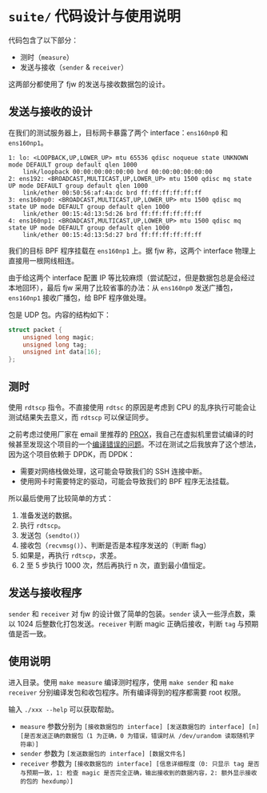 # `suite/` 代码设计与使用说明

代码包含了以下部分：

- 测时（`measure`）
- 发送与接收（`sender` & `receiver`）

这两部分都使用了 fjw 的发送与接收数据包的设计。

## 发送与接收的设计

在我们的测试服务器上，目标网卡暴露了两个 interface：`ens160np0` 和 `ens160np1`。

```
1: lo: <LOOPBACK,UP,LOWER_UP> mtu 65536 qdisc noqueue state UNKNOWN mode DEFAULT group default qlen 1000
    link/loopback 00:00:00:00:00:00 brd 00:00:00:00:00:00
2: ens192: <BROADCAST,MULTICAST,UP,LOWER_UP> mtu 1500 qdisc mq state UP mode DEFAULT group default qlen 1000
    link/ether 00:50:56:af:4a:dc brd ff:ff:ff:ff:ff:ff
3: ens160np0: <BROADCAST,MULTICAST,UP,LOWER_UP> mtu 1500 qdisc mq state UP mode DEFAULT group default qlen 1000
    link/ether 00:15:4d:13:5d:26 brd ff:ff:ff:ff:ff:ff
4: ens160np1: <BROADCAST,MULTICAST,UP,LOWER_UP> mtu 1500 qdisc mq state UP mode DEFAULT group default qlen 1000
    link/ether 00:15:4d:13:5d:27 brd ff:ff:ff:ff:ff:ff
```

我们的目标 BPF 程序挂载在 `ens160np1` 上。据 fjw 称，这两个 interface 物理上直接用一根网线相连。

由于给这两个 interface 配置 IP 等比较麻烦（尝试配过，但是数据包总是会经过本地回环），最后 fjw 采用了比较省事的办法：从 `ens160np0` 发送广播包，`ens160np1` 接收广播包，给 BPF 程序做处理。

包是 UDP 包。内容的结构如下：

```c
struct packet {
    unsigned long magic;
    unsigned long tag;
    unsigned int data[16];
};
```

## 测时

使用 `rdtscp` 指令。不直接使用 `rdtsc` 的原因是考虑到 CPU 的乱序执行可能会让测试结果失去意义，而 `rdtscp` 可以保证同步。

之前考虑过使用厂家在 email 里推荐的 [PROX](https://github.com/nvf-crucio/PROX)，我自己在虚拟机里尝试编译的时候甚至发现这个项目的一个[编译错误的问题](https://github.com/nvf-crucio/PROX/commit/305f09d6d9488d8bc3ab40a3955ad878c86780c6#r33680319)。不过在测试之后我放弃了这个想法，因为这个项目依赖于 DPDK，而 DPDK：

- 需要对网络栈做处理，这可能会导致我们的 SSH 连接中断。
- 使用网卡时需要特定的驱动，可能会导致我们的 BPF 程序无法挂载。

所以最后使用了比较简单的方式：

1. 准备发送的数据。
2. 执行 `rdtscp`。
3. 发送包（`sendto()`）
4. 接收包（`recvmsg()`）、判断是否是本程序发送的（判断 flag）
5. 如果是，再执行 `rdtscp`，求差。
6. 2 至 5 步执行 1000 次，然后再执行 n 次，直到最小值恒定。

## 发送与接收程序

`sender` 和 `receiver` 对 fjw 的设计做了简单的包装。`sender` 读入一些浮点数，乘以 1024 后整数化打包发送。`receiver` 判断 magic 正确后接收，判断 `tag` 与预期值是否一致。

## 使用说明

进入目录。使用 `make measure` 编译测时程序，使用 `make sender` 和 `make receiver` 分别编译发包和收包程序。所有编译得到的程序都需要 root 权限。

输入 `./xxx --help` 可以获取帮助。

- `measure` 参数分别为 `[接收数据包的 interface] [发送数据包的 interface] [n] [是否发送正确的数据包（1 为正确，0 为错误，错误时从 /dev/urandom 读取随机字符串）]`
- `sender` 参数为 `[发送数据包的 interface] [数据文件名]`
- `receiver` 参数为 `[接收数据包的 interface] [信息详细程度（0: 只显示 tag 是否与预期一致，1: 检查 magic 是否完全正确，输出接收到的数据内容，2: 额外显示接收的包的 hexdump）]`

